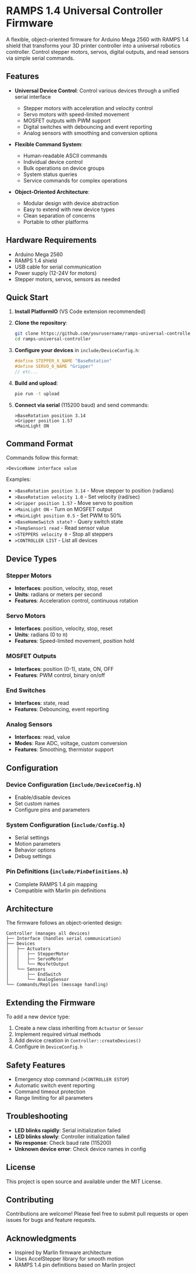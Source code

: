 # RAMPS 1.4 Universal Controller Firmware

A flexible, object-oriented firmware for Arduino Mega 2560 with RAMPS 1.4 shield that transforms your 3D printer controller into a universal robotics controller. Control stepper motors, servos, digital outputs, and read sensors via simple serial commands.

## Features

- **Universal Device Control**: Control various devices through a unified serial interface
  - Stepper motors with acceleration and velocity control
  - Servo motors with speed-limited movement
  - MOSFET outputs with PWM support
  - Digital switches with debouncing and event reporting
  - Analog sensors with smoothing and conversion options

- **Flexible Command System**: 
  - Human-readable ASCII commands
  - Individual device control
  - Bulk operations on device groups
  - System status queries
  - Service commands for complex operations

- **Object-Oriented Architecture**:
  - Modular design with device abstraction
  - Easy to extend with new device types
  - Clean separation of concerns
  - Portable to other platforms

## Hardware Requirements

- Arduino Mega 2560
- RAMPS 1.4 shield
- USB cable for serial communication
- Power supply (12-24V for motors)
- Stepper motors, servos, sensors as needed

## Quick Start

1. **Install PlatformIO** (VS Code extension recommended)

2. **Clone the repository**:
   ```bash
   git clone https://github.com/yourusername/ramps-universal-controller.git
   cd ramps-universal-controller
   ```

3. **Configure your devices** in `include/DeviceConfig.h`:
   ```cpp
   #define STEPPER_X_NAME "BaseRotation"
   #define SERVO_0_NAME "Gripper"
   // etc...
   ```

4. **Build and upload**:
   ```bash
   pio run -t upload
   ```

5. **Connect via serial** (115200 baud) and send commands:
   ```
   >BaseRotation position 3.14
   >Gripper position 1.57
   >MainLight ON
   ```

## Command Format

Commands follow this format:
```
>DeviceName interface value
```

Examples:
- `>BaseRotation position 3.14` - Move stepper to position (radians)
- `>BaseRotation velocity 1.0` - Set velocity (rad/sec)
- `>Gripper position 1.57` - Move servo to position
- `>MainLight ON` - Turn on MOSFET output
- `>MainLight position 0.5` - Set PWM to 50%
- `>BaseHomeSwitch state?` - Query switch state
- `>TempSensor1 read` - Read sensor value
- `>STEPPERS velocity 0` - Stop all steppers
- `>CONTROLLER LIST` - List all devices

## Device Types

### Stepper Motors
- **Interfaces**: position, velocity, stop, reset
- **Units**: radians or meters per second
- **Features**: Acceleration control, continuous rotation

### Servo Motors  
- **Interfaces**: position, velocity, stop, reset
- **Units**: radians (0 to π)
- **Features**: Speed-limited movement, position hold

### MOSFET Outputs
- **Interfaces**: position (0-1), state, ON, OFF
- **Features**: PWM control, binary on/off

### End Switches
- **Interfaces**: state, read
- **Features**: Debouncing, event reporting

### Analog Sensors
- **Interfaces**: read, value
- **Modes**: Raw ADC, voltage, custom conversion
- **Features**: Smoothing, thermistor support

## Configuration

### Device Configuration (`include/DeviceConfig.h`)
- Enable/disable devices
- Set custom names
- Configure pins and parameters

### System Configuration (`include/Config.h`)
- Serial settings
- Motion parameters  
- Behavior options
- Debug settings

### Pin Definitions (`include/PinDefinitions.h`)
- Complete RAMPS 1.4 pin mapping
- Compatible with Marlin pin definitions

## Architecture

The firmware follows an object-oriented design:

```
Controller (manages all devices)
├── Interface (handles serial communication)
├── Devices
│   ├── Actuators
│   │   ├── StepperMotor
│   │   ├── ServoMotor
│   │   └── MosfetOutput
│   └── Sensors
│       ├── EndSwitch
│       └── AnalogSensor
└── Commands/Replies (message handling)
```

## Extending the Firmware

To add a new device type:

1. Create a new class inheriting from `Actuator` or `Sensor`
2. Implement required virtual methods
3. Add device creation in `Controller::createDevices()`
4. Configure in `DeviceConfig.h`

## Safety Features

- Emergency stop command (`>CONTROLLER ESTOP`)
- Automatic switch event reporting
- Command timeout protection
- Range limiting for all parameters

## Troubleshooting

- **LED blinks rapidly**: Serial initialization failed
- **LED blinks slowly**: Controller initialization failed  
- **No response**: Check baud rate (115200)
- **Unknown device error**: Check device names in config

## License

This project is open source and available under the MIT License.

## Contributing

Contributions are welcome! Please feel free to submit pull requests or open issues for bugs and feature requests.

## Acknowledgments

- Inspired by Marlin firmware architecture
- Uses AccelStepper library for smooth motion
- RAMPS 1.4 pin definitions based on Marlin project
